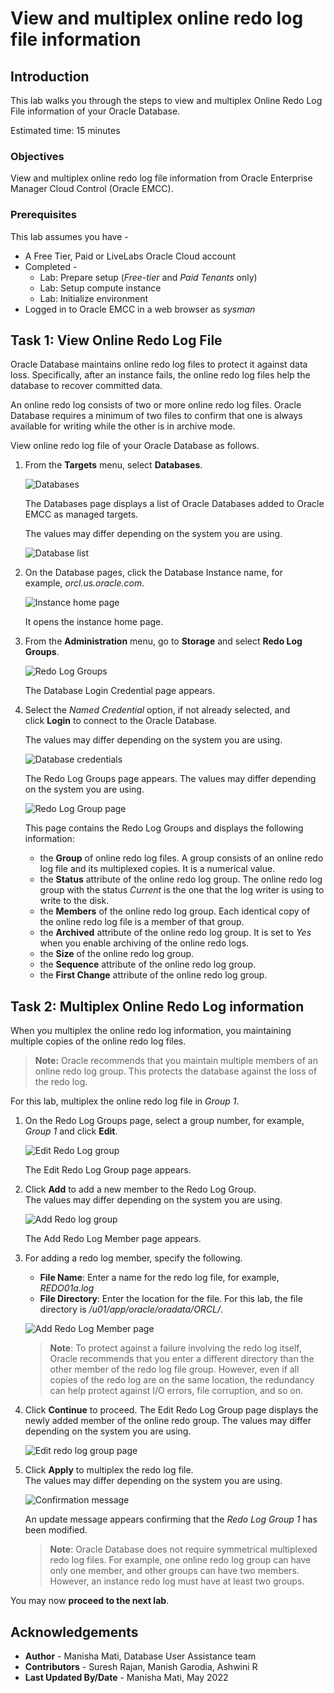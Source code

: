 # View and multiplex online redo log file information

## Introduction

This lab walks you through the steps to view and multiplex Online Redo Log File information of your Oracle Database.

Estimated time: 15 minutes

### Objectives

View and multiplex online redo log file information from Oracle Enterprise Manager Cloud Control (Oracle EMCC).

### Prerequisites

This lab assumes you have -

-   A Free Tier, Paid or LiveLabs Oracle Cloud account
-   Completed -
    -   Lab: Prepare setup (*Free-tier* and *Paid Tenants* only)
    -   Lab: Setup compute instance
    -   Lab: Initialize environment
-   Logged in to Oracle EMCC in a web browser as *sysman*

## Task 1: View Online Redo Log File

Oracle Database maintains online redo log files to protect it against data loss. Specifically, after an instance fails, the online redo log files help the database to recover committed data.

An online redo log consists of two or more online redo log files. Oracle Database requires a minimum of two files to confirm that one is always available for writing while the other is in archive mode.

View online redo log file of your Oracle Database as follows.

1.  From the **Targets** menu, select **Databases**.

    ![Databases](./images/emcc-targetadd-db.png " ")

    The Databases page displays a list of Oracle Databases added to Oracle EMCC as managed targets.

    The values may differ depending on the system you are using.

	![Database list](./images/emcc-targetadd-dbhome.png " ")

2.  On the Database pages, click the Database Instance name, for example, *orcl.us.oracle.com*.

    ![Instance home page](./images/emcc-dbhome-containerhome.png " ")

    It opens the instance home page.

3.  From the **Administration** menu, go to **Storage** and select **Redo Log Groups**.

    ![Redo Log Groups](./images/admin-redolog.png " ")

    The Database Login Credential page appears.

4.  Select the *Named Credential* option, if not already selected, and click **Login** to connect to the Oracle Database.

    The values may differ depending on the system you are using.

    ![Database credentials](./images/dblogin.png " ")

    The Redo Log Groups page appears. The values may differ depending on the system you are using.

    ![Redo Log Group page](./images/redologgroups-page.png " ")

    This page contains the Redo Log Groups and displays the following information:
    - the **Group** of online redo log files. A group consists of an online redo log file and its multiplexed copies. It is a numerical value.
    - the **Status** attribute of the online redo log group. The online redo log group with the status *Current* is the one that the log writer is using to write to the disk.  
    - the **Members** of the online redo log group. Each identical copy of the online redo log file is a member of that group.
    - the **Archived** attribute of the online redo log group. It is set to *Yes* when you enable archiving of the online redo logs.
    - the **Size** of the online redo log group.
    - the **Sequence** attribute of the online redo log group.
    - the **First Change** attribute of the online redo log group.

## Task 2: Multiplex Online Redo Log information

When you multiplex the online redo log information, you maintaining multiple copies of the online redo log files. 

> **Note:** Oracle recommends that you maintain multiple members of an online redo log group. This protects the database against the loss of the redo log. 

For this lab, multiplex the online redo log file in *Group 1*.

1.  On the Redo Log Groups page, select a group number, for example, *Group 1* and click **Edit**.

    ![Edit Redo Log group](./images/edit-redologgroups.png " ")

    The Edit Redo Log Group page appears.

2.  Click **Add** to add a new member to the Redo Log Group.  
	The values may differ depending on the system you are using.

    ![Add Redo log group](./images/add-redolog-group.png " ")

	The Add Redo Log Member page appears.

3.  For adding a redo log member, specify the following.

     - **File Name**: Enter a name for the redo log file, for example, *REDO01a.log*  
     - **File Directory**: Enter the location for the file. For this lab, the file directory is */u01/app/oracle/oradata/ORCL/*.

    ![Add Redo Log Member page](./images/add-redolog-member.png " ")

     > **Note**: To protect against a failure involving the redo log itself, Oracle recommends that you enter a different directory than the other member of the redo log file group. However, even if all copies of the redo log are on the same location, the redundancy can help protect against I/O errors, file corruption, and so on.

4.	Click **Continue** to proceed. The Edit Redo Log Group page displays the newly added member of the online redo group. The values may differ depending on the system you are using.

    ![Edit redo log group page](./images/added-redolog-group.png " ")

5.  Click **Apply** to multiplex the redo log file.  
	The values may differ depending on the system you are using.

    ![Confirmation message](./images/update-multiplex.png " ")

    An update message appears confirming that the *Redo Log Group 1* has been modified.

    > **Note**: Oracle Database does not require symmetrical multiplexed redo log files. For example, one online redo log group can have only one member, and other groups can have two members. However, an instance redo log must have at least two groups.

You may now **proceed to the next lab**.

## Acknowledgements

- **Author** - Manisha Mati, Database User Assistance team
- **Contributors** - Suresh Rajan, Manish Garodia, Ashwini R
- **Last Updated By/Date** - Manisha Mati, May 2022